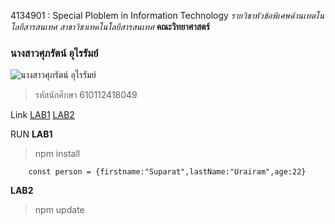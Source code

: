 4134901 : Special Ploblem in Information Technology
_รายวิชาหัวข้อพิเศษด้านเทตโนโลยีสารสนเทศ_
_สาขาวิชาเทคโนโลยีสารสนเทศ_
**คณะวิทยาศาสตร์**

### นางสาวศุภรัตน์ อุไรรัมย์
![นางสาวศุภรัตน์ อุไรรัมย์]()
> รหัสนักศึกษา 610112418049

Link 
[LAB1](https://github.com/suparaturairam/4134901/tree/main/LAB1)
[LAB2](https://github.com/suparaturairam/4134901/tree/main/LAB2)


RUN
**LAB1**
>npm install
```
    const person = {firstname:"Suparat",lastName:"Urairam",age:22}
```

**LAB2**

>npm update
